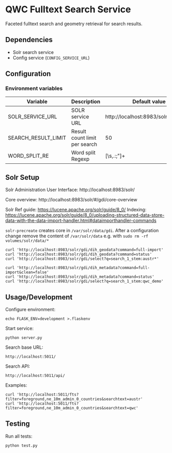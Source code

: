 QWC Fulltext Search Service
===========================

Faceted fulltext search and geometry retrieval for search results.


Dependencies
------------

* Solr search service
* Config service (`CONFIG_SERVICE_URL`)


Configuration
-------------

### Environment variables


| Variable                | Description                   | Default value                         |
|-------------------------|-------------------------------|---------------------------------------|
| SOLR_SERVICE_URL        | SOLR service URL              | http://localhost:8983/solr/gdi/select |
| SEARCH_RESULT_LIMIT     | Result count limit per search | 50                                    |
| WORD_SPLIT_RE           | Word split Regexp             | [\s,.:;"]+                            |


Solr Setup
----------

Solr Administration User Interface: http://localhost:8983/solr/

Core overview: http://localhost:8983/solr/#/gdi/core-overview

Solr Ref guide: https://lucene.apache.org/solr/guide/8_0/
Indexing: https://lucene.apache.org/solr/guide/8_0/uploading-structured-data-store-data-with-the-data-import-handler.html#dataimporthandler-commands

`solr-precreate` creates core in `/var/solr/data/gdi`.
After a configuration change remove the content of `/var/solr/data`
e.g. with `sudo rm -rf volumes/solr/data/*`

    curl 'http://localhost:8983/solr/gdi/dih_geodata?command=full-import'
    curl 'http://localhost:8983/solr/gdi/dih_geodata?command=status'
    curl 'http://localhost:8983/solr/gdi/select?q=search_1_stem:austr*'

    curl 'http://localhost:8983/solr/gdi/dih_metadata?command=full-import&clean=false'
    curl 'http://localhost:8983/solr/gdi/dih_metadata?command=status'
    curl 'http://localhost:8983/solr/gdi/select?q=search_1_stem:qwc_demo'

Usage/Development
-----------------

Configure environment:

    echo FLASK_ENV=development >.flaskenv

Start service:

    python server.py

Search base URL:

    http://localhost:5011/

Search API:

    http://localhost:5011/api/

Examples:

    curl 'http://localhost:5011/fts?filter=foreground,ne_10m_admin_0_countries&searchtext=austr'
    curl 'http://localhost:5011/fts?filter=foreground,ne_10m_admin_0_countries&searchtext=qwc'


Testing
-------

Run all tests:

    python test.py
